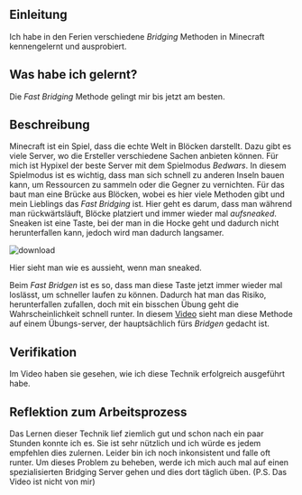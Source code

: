 ## Einleitung
Ich habe in den Ferien verschiedene *Bridging* Methoden in Minecraft kennengelernt und ausprobiert.
## Was habe ich gelernt?
Die *Fast Bridging* Methode gelingt mir bis jetzt am besten.
## Beschreibung
Minecraft ist ein Spiel, dass die echte Welt in Blöcken darstellt. Dazu gibt es viele Server, wo die Ersteller verschiedene Sachen anbieten können.
Für mich ist Hypixel der beste Server mit dem Spielmodus *Bedwars*. In diesem Spielmodus ist es wichtig, dass man sich schnell zu anderen Inseln bauen kann,
um Ressourcen zu sammeln oder die Gegner zu vernichten. Für das baut man eine Brücke aus Blöcken, wobei es hier viele Methoden gibt und mein Lieblings
das *Fast Bridging* ist. Hier geht es darum, dass man während man rückwärtsläuft, Blöcke platziert und immer wieder mal *aufsneaked*. Sneaken ist eine Taste,
bei der man in die Hocke geht und dadurch nicht herunterfallen kann, jedoch wird man dadurch langsamer.

![download](https://user-images.githubusercontent.com/111045844/185321044-5a170ff1-2f21-4a52-9f2d-4de72a36c29a.jpg)

Hier sieht man wie es aussieht, wenn man sneaked.

 Beim *Fast Bridgen* ist es so, dass man diese Taste jetzt immer wieder mal loslässt, um schneller laufen zu können. Dadurch hat man das Risiko, herunterfallen
 zufallen, doch mit ein bisschen Übung geht die Wahrscheinlichkeit schnell runter. In diesem [Video](https://youtu.be/nusAbSaxtpU?t=52) sieht man diese Methode auf einem Übungs-server, der hauptsächlich
 fürs *Bridgen* gedacht ist.
 ## Verifikation
Im Video haben sie gesehen, wie ich diese Technik erfolgreich ausgeführt habe.
## Reflektion zum Arbeitsprozess
Das Lernen dieser Technik lief ziemlich gut und schon nach ein paar Stunden konnte ich es. Sie ist sehr nützlich und ich würde es jedem empfehlen dies zulernen.
Leider bin ich noch inkonsistent und falle oft runter.
Um dieses Problem zu beheben, werde ich mich auch mal auf einen spezialisierten Bridging Server gehen und dies dort täglich üben.
(P.S. Das Video ist nicht von mir)
